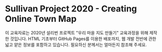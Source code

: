 # Sullivan Project 2020 - Creating Online Town Map

이 교육자료는 2020년 설리번 프로젝트 "우리 마을 지도 만들기" 교육과정을 위해 제작한 것입니다. HTML 기초부터 GitHub Pages를 이용한 배포까지, 웹 개발 전반에 관한 넓고 얕은 정보를 포함하고 있습니다. 필요하신 분께서는 얼마든지 참조해 주세요.
